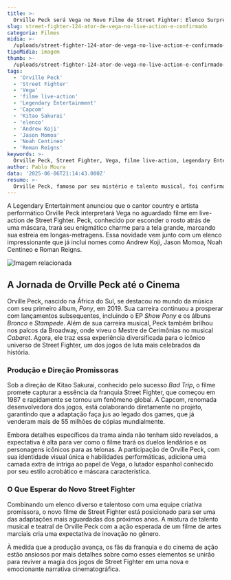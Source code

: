 ```yaml
---
title: >-
  Orville Peck será Vega no Novo Filme de Street Fighter: Elenco Surpreende
slug: street-fighter-124-ator-de-vega-no-live-action-e-confirmado
categoria: Filmes
midia: >-
  /uploads/street-fighter-124-ator-de-vega-no-live-action-e-confirmado-thumb.webp
tipoMidia: imagem
thumb: >-
  /uploads/street-fighter-124-ator-de-vega-no-live-action-e-confirmado-thumb.webp
tags:
  - 'Orville Peck'
  - 'Street Fighter'
  - 'Vega'
  - 'filme live-action'
  - 'Legendary Entertainment'
  - 'Capcom'
  - 'Kitao Sakurai'
  - 'elenco'
  - 'Andrew Koji'
  - 'Jason Momoa'
  - 'Noah Centineo'
  - 'Roman Reigns'
keywords: >-
  Orville Peck, Street Fighter, Vega, filme live-action, Legendary Entertainment, Capcom, Kitao Sakurai, elenco, Andrew Koji, Jason Momoa, Noah Centineo, Roman Reigns
author: Pablo Moura
data: '2025-06-06T21:14:43.000Z'
resumo: >-
  Orville Peck, famoso por seu mistério e talento musical, foi confirmado como Vega no próximo filme de Street Fighter. A produção está atraindo atenção com um elenco estrelado e uma direção promissora.
---
```


A Legendary Entertainment anunciou que o cantor country e artista performático Orville Peck interpretará Vega no aguardado filme em live-action de Street Fighter. Peck, conhecido por esconder o rosto atrás de uma máscara, trará seu enigmático charme para a tela grande, marcando sua estreia em longas-metragens. Essa novidade vem junto com um elenco impressionante que já inclui nomes como Andrew Koji, Jason Momoa, Noah Centineo e Roman Reigns.

![Imagem relacionada](/uploads/street-fighter-124-ator-de-vega-no-live-action-e-confirmado-0.webp)

## A Jornada de Orville Peck até o Cinema

Orville Peck, nascido na África do Sul, se destacou no mundo da música com seu primeiro álbum, _Pony_, em 2019. Sua carreira continuou a prosperar com lançamentos subsequentes, incluindo o EP _Show Pony_ e os álbuns _Bronco_ e _Stampede_. Além de sua carreira musical, Peck também brilhou nos palcos da Broadway, onde viveu o Mestre de Cerimônias no musical _Cabaret_. Agora, ele traz essa experiência diversificada para o icônico universo de Street Fighter, um dos jogos de luta mais celebrados da história.

### Produção e Direção Promissoras

Sob a direção de Kitao Sakurai, conhecido pelo sucesso _Bad Trip_, o filme promete capturar a essência da franquia Street Fighter, que começou em 1987 e rapidamente se tornou um fenômeno global. A Capcom, renomada desenvolvedora dos jogos, está colaborando diretamente no projeto, garantindo que a adaptação faça jus ao legado dos games, que já venderam mais de 55 milhões de cópias mundialmente.

Embora detalhes específicos da trama ainda não tenham sido revelados, a expectativa é alta para ver como o filme trará os duelos lendários e os personagens icônicos para as telonas. A participação de Orville Peck, com sua identidade visual única e habilidades performáticas, adiciona uma camada extra de intriga ao papel de Vega, o lutador espanhol conhecido por seu estilo acrobático e máscara característica.

### O Que Esperar do Novo Street Fighter

Combinando um elenco diverso e talentoso com uma equipe criativa promissora, o novo filme de Street Fighter está posicionado para ser uma das adaptações mais aguardadas dos próximos anos. A mistura de talento musical e teatral de Orville Peck com a ação esperada de um filme de artes marciais cria uma expectativa de inovação no gênero.

À medida que a produção avança, os fãs da franquia e do cinema de ação estão ansiosos por mais detalhes sobre como esses elementos se unirão para reviver a magia dos jogos de Street Fighter em uma nova e emocionante narrativa cinematográfica.